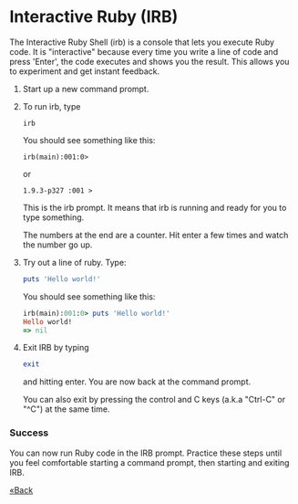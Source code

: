 # Interactive Ruby (IRB)
The Interactive Ruby Shell (irb) is a console that lets you execute Ruby code. It is "interactive" because every time you
write a line of code and press 'Enter', the code executes and shows you the result. This allows you to experiment
and get instant feedback.

1. Start up a new command prompt.

2. To run irb, type

    ```text
	irb
	```
	You should see something like this:

    ```text
    irb(main):001:0> 
    ```
	or

    ```text
    1.9.3-p327 :001 >
	```

	This is the irb prompt. It means that irb is running and ready for you to type something.

	The numbers at the end are a counter.  Hit enter a few times and watch the number go up.

3. Try out a line of ruby. Type:

    ```ruby
    puts 'Hello world!'
    ```

    You should see something like this:

    ```ruby
    irb(main):001:0> puts 'Hello world!'
    Hello world!
    => nil
    ```

4. Exit IRB by typing
    
    ```ruby
    exit
    ```

    and hitting enter. You are now back at the command prompt.

	You can also exit by pressing the control and C keys (a.k.a "Ctrl-C" or "^C") at the same time.

### Success
You can now run Ruby code in the IRB prompt. Practice these steps until you feel comfortable starting a command prompt, 
then starting and exiting IRB.

[«Back](/installfest)

